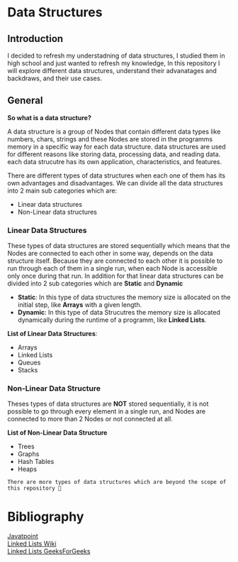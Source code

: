 # Data Structures

## Introduction

I decided to refresh my understadning of data structures, I studied them in high school and just wanted to refresh my knowledge, In this repository I will explore different data structures, understand their advanatages and backdraws, and their use cases.

## General

**So what is a data structure?**

A data structure is a group of Nodes that contain different data types like numbers, chars, strings and these Nodes are stored in the programms memory in a specific way for each data structure. data structures are used for different reasons like storing data, processing data, and reading data. each data strucutre has its own application, characteristics, and features.

There are different types of data structures when each one of them has its own advantages and disadvantages. We can divide all the data structures into 2 main sub categories which are:

- Linear data structures
- Non-Linear data structures

### Linear Data Structures

These types of data structures are stored sequentially which means that the Nodes are connected to each other in some way, depends on the data structure itself. Because they are connected to each other it is possible to run through each of them in a single run, when each Node is accessible only once during that run. In addition for that linear data structures can be divided into 2 sub categories which are **Static** and **Dynamic**

- **Static**: In this type of data structures the memory size is allocated on the initial step, like **Arrays** with a given length.
- **Dynamic**: In this type of data Strucutres the memory size is allocated dynamically during the runtime of a programm, like **Linked Lists**.

**List of Linear Data Structures**:

- Arrays
- Linked Lists
- Queues
- Stacks

### Non-Linear Data Structure

Theses types of data structures are **NOT** stored sequentially, it is not possible to go through every element in a single run, and Nodes are connected to more than 2 Nodes or not connected at all.

**List of Non-Linear Data Structure**

- Trees
- Graphs
- Hash Tables
- Heaps

`There are more types of data structures which are beyond the scope of this repository 🧐`

# Bibliography

[Javatpoint](https://www.javatpoint.com/data-structure-tutorial)<br />
[Linked Lists Wiki](https://en.wikipedia.org/wiki/Linked_list)<br />
[Linked Lists GeeksForGeeks](https://www.geeksforgeeks.org/linked-list-data-structure/)<br />
